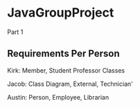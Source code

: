 # JavaGroupProject
Part 1 



## Requirements Per Person

Kirk: Member, Student Professor Classes

Jacob: Class Diagram, External, Technician'

Austin: Person, Employee, Librarian

